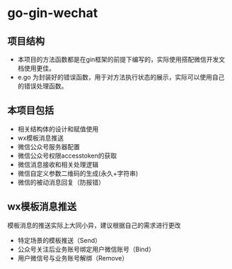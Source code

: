 # go-gin-wechat

## 项目结构
- 本项目的方法函数都是在gin框架的前提下编写的，实际使用搭配微信开发文档使用更佳。
- e.go 为封装好的错误函数，用于对方法执行状态的展示，实际可以使用自己的错误处理函数。

## 本项目包括
- 相关结构体的设计和赋值使用
- wx模板消息推送
- 微信公众号服务器配置
- 微信公众号权限accesstoken的获取
- 微信消息接收和相关处理逻辑
- 微信自定义参数二维码的生成(永久+字符串)
- 微信的被动消息回复（防报错）


## wx模板消息推送  
模板消息的推送实际上大同小异，建议根据自己的需求进行更改
- 特定场景的模板推送（Send）
- 公众号关注后业务账号绑定用户微信账号（Bind）
- 用户微信号与业务账号解绑（Remove）


